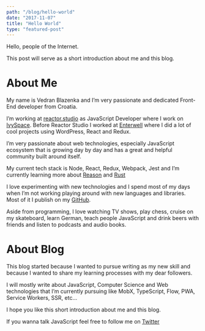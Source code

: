 ```yaml
---
path: "/blog/hello-world"
date: "2017-11-07"
title: "Hello World"
type: "featured-post"
---
```


Hello, people of the Internet.

This post will serve as a short introduction about me and this blog.

# About Me
My name is Vedran Blazenka and I’m very passionate and dedicated Front-End developer from Croatia.

I’m working at [reactor.studio](http://reactor.studio/) as JavaScript Developer where I work on [IvySpace](http://ivyspace.com/).
Before Reactor Studio I worked at [Enterwell](https://enterwell.net/) where I did a lot of cool projects using WordPress, React and Redux.

I’m very passionate about web technologies, especially JavaScript ecosystem that is growing day by day and has a great and helpful community built around itself.

My current tech stack is Node, React, Redux, Webpack, Jest and I’m currently learning more about [Reason](https://reasonml.github.io/) and [Rust](https://www.rust-lang.org/en-US/)

I love experimenting with new technologies and I spend most of my days when I’m not working playing around with new languages and libraries. Most of it I publish on my [GitHub](https://github.com/wedranb).

Aside from programming, I love watching TV shows, play chess, cruise on my skateboard, learn German, teach people JavaScript and drink beers with friends and listen to podcasts and audio books.

# About Blog
This blog started because I wanted to pursue writing as my new skill and because I wanted to share my learning processes with my dear followers.

I will mostly write about JavaScript, Computer Science and Web technologies that I’m currently pursuing like MobX, TypeScript, Flow, PWA, Service Workers, SSR, etc…

I hope you like this short introduction about me and this blog.

If you wanna talk JavaScript feel free to follow me on [Twitter](https://twitter.com/vblazenka)
